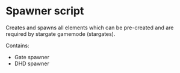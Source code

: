 # Spawner script

Creates and spawns all elements which can be pre-created and are required by stargate gamemode (stargates).

Contains:
- Gate spawner
- DHD spawner